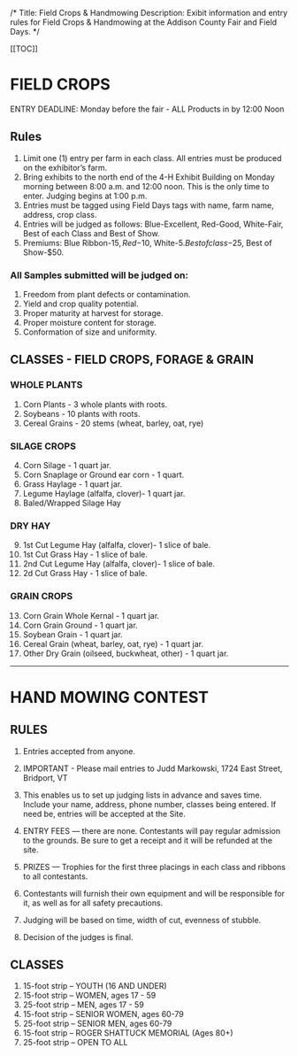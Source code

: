 /*
Title: Field Crops & Handmowing 
Description: Exibit information and entry rules for Field Crops & Handmowing at the Addison County Fair and Field Days.
*/

[[TOC]]

# FIELD CROPS

ENTRY DEADLINE: Monday before the fair - ALL Products in by 12:00 Noon

## Rules
1. Limit one (1) entry per farm in each class. All entries must be produced on the exhibitor’s farm.
2. Bring exhibits to the north end of the 4-H Exhibit Building on Monday morning between
8:00 a.m. and 12:00 noon. This is the only time to enter. Judging begins at 1:00 p.m.
3. Entries must be tagged using Field Days tags with name, farm name, address, crop class.
4. Entries will be judged as follows: Blue-Excellent, Red-Good, White-Fair, Best of each Class and Best of Show.
5. Premiums: Blue Ribbon-$15, Red-$10, White-$5. Best of class-$25, Best of Show-$50.

### All Samples submitted will be judged on:
1. Freedom from plant defects or contamination.
2. Yield and crop quality potential.
3. Proper maturity at harvest for storage.
4. Proper moisture content for storage.
5. Conformation of size and uniformity.

## CLASSES - FIELD CROPS, FORAGE & GRAIN
### WHOLE PLANTS
1.  Corn Plants - 3 whole plants with roots.
2.  Soybeans - 10 plants with roots.
3.  Cereal Grains - 20 stems (wheat, barley, oat, rye)
### SILAGE CROPS
4.  Corn Silage - 1 quart jar.
5.  Corn Snaplage or Ground ear corn - 1 quart.
6.  Grass Haylage - 1 quart jar.
7.  Legume Haylage (alfalfa, clover)- 1 quart jar.
8.  Baled/Wrapped Silage Hay
### DRY HAY 
9.  1st Cut Legume Hay (alfalfa, clover)- 1 slice of bale.
10. 1st Cut Grass Hay - 1 slice of bale.
11. 2nd Cut Legume Hay (alfalfa, clover)- 1 slice of bale.
12. 2d Cut Grass Hay - 1 slice of bale.
### GRAIN CROPS
13. Corn Grain Whole Kernal - 1 quart jar.
14. Corn Grain Ground - 1 quart jar.
15. Soybean Grain - 1 quart jar.
18. Cereal Grain (wheat, barley, oat, rye) - 1 quart jar.
19. Other Dry Grain (oilseed, buckwheat, other) - 1 quart jar.

---

# HAND MOWING CONTEST
## RULES

1. Entries accepted from anyone.
2. IMPORTANT - Please mail entries to Judd Markowski, 1724 East Street, Bridport, VT
05734. This enables us to set up judging lists in advance and saves time. Include your
name, address, phone number, classes being entered. If need be, entries will be accepted
at the Site.
3. ENTRY FEES — there are none. Contestants will pay regular admission to the grounds.
Be sure to get a receipt and it will be refunded at the site.
4. PRIZES — Trophies for the first three placings in each class and ribbons to all contestants.
5. Contestants will furnish their own equipment and will be responsible for it, as well as for
all safety precautions.

6. Judging will be based on time, width of cut, evenness of stubble.
7. Decision of the judges is final.

## CLASSES

1. 15-foot strip – YOUTH (16 AND UNDER)
1. 15-foot strip – WOMEN, ages 17 - 59
1. 25-foot strip – MEN, ages 17 - 59
1. 15-foot strip – SENIOR WOMEN, ages 60-79
1. 25-foot strip – SENIOR MEN, ages 60-79
1. 15-foot strip – ROGER SHATTUCK MEMORIAL (Ages 80+)
7. 25-foot strip – OPEN TO ALL

